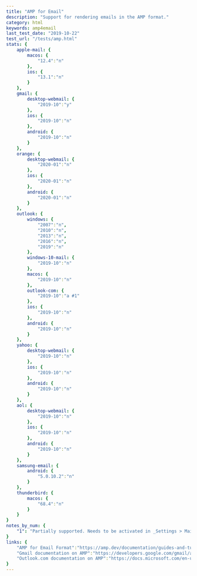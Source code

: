 ```yaml
---
title: "AMP for Email"
description: "Support for rendering emails in the AMP format."
category: html
keywords: amp4email
last_test_date: "2019-10-22"
test_url: "/tests/amp.html"
stats: {
	apple-mail: {
		macos: {
			"12.4":"n"
		},
		ios: {
			"13.1":"n"
		}
	},
	gmail: {
		desktop-webmail: {
			"2019-10":"y"
		},
		ios: {
			"2019-10":"n"
		},
		android: {
			"2019-10":"n"
		}
	},
    orange: {
        desktop-webmail: {
            "2020-01":"n"
        },
        ios: {
            "2020-01":"n"
        },
        android: {
            "2020-01":"n"
        }
    },
	outlook: {
		windows: {
			"2007":"n",
			"2010":"n",
			"2013":"n",
			"2016":"n",
			"2019":"n"
		},
		windows-10-mail: {
			"2019-10":"n"
		},
		macos: {
			"2019-10":"n"
		},
		outlook-com: {
			"2019-10":"a #1"
		},
		ios: {
			"2019-10":"n"
		},
		android: {
			"2019-10":"n"
		}
	},
	yahoo: {
		desktop-webmail: {
			"2019-10":"n"
		},
		ios: {
			"2019-10":"n"
		},
		android: {
			"2019-10":"n"
		}
	},
	aol: {
		desktop-webmail: {
			"2019-10":"n"
		},
		ios: {
			"2019-10":"n"
		},
		android: {
			"2019-10":"n"
		}
	},
	samsung-email: {
		android: {
			"5.0.10.2":"n"
		}
	},
	thunderbird: {
		macos: {
			"68.4":"n"
		}
	}
}
notes_by_num: {
    "1": "Partially supported. Needs to be activated in _Settings > Mail > Message handling > Dynamic email_."
}
links: {
	"AMP for Email Format":"https://amp.dev/documentation/guides-and-tutorials/learn/email-spec/amp-email-format/?format=email",
	"Gmail documentation on AMP":"https://developers.google.com/gmail/ampemail",
	"Outlook.com documentation on AMP":"https://docs.microsoft.com/en-us/outlook/amphtml/"
}
---
```

